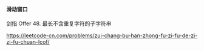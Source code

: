 #### 滑动窗口



剑指 Offer 48. 最长不含重复字符的子字符串

https://leetcode-cn.com/problems/zui-chang-bu-han-zhong-fu-zi-fu-de-zi-zi-fu-chuan-lcof/
